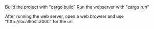 Build the project with "cargo build"
Run the webserver with "cargo run"

After running the web server, open a web browser and use "http://localhost:3000" for the url.